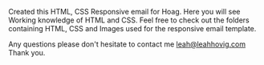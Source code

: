 Created this HTML, CSS Responsive email for Hoag.
Here you will see Working knowledge of HTML and CSS. Feel free to check out the folders containing HTML, CSS and Images used for the responsive email template.

Any questions please don't hesitate to contact me <a href="mailto:leah@leahhovig.com" target="_blank">leah@leahhovig.com</a>
Thank you.

